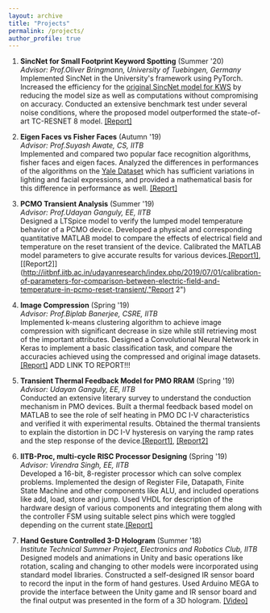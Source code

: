 ```yaml
---
layout: archive
title: "Projects"
permalink: /projects/
author_profile: true
---
```

<!---
{% include base_path %}


{% for post in site.projects %}
  {% include archive-single.md %}
{% endfor %}
--->

1. **SincNet for Small Footprint Keyword Spotting** (Summer '20)  
    _Advisor: Prof.Oliver Bringmann, University of Tuebingen, Germany_  
    Implemented SincNet in the University's framework using PyTorch. Increased the efficiency for the [original SincNet model for KWS](https://www.researchgate.net/publication/337075024_Small-Footprint_Keyword_Spotting_on_Raw_Audio_Data_with_Sinc-Convolutions "original") by reducing the model size as well as computations without compromising on accuracy. Conducted an extensive benchmark test under several noise conditions, where the proposed model outperformed the state-of-art TC-RESNET 8 model. [[Report]](https://docs.google.com/presentation/d/18lp1ZnE3iOwVLqjaOHyqKQnYmv_7MXFICfgcu03G6KA/edit?usp=sharing "ppt")
    
2. **Eigen Faces vs Fisher Faces** (Autumn '19)  
    _Advisor: Prof.Suyash Awate, CS, IITB_  
    Implemented and compared two popular face recognition algorithms, fisher faces and eigen faces. Analyzed the differences in performances of the algorithms on the [Yale Dataset](https://www.kaggle.com/olgabelitskaya/yale-face-database "Dataset") which has sufficient variations in lighting and facial expressions, and provided a mathematical basis for this difference in performance as well. [[Report]](https://drive.google.com/file/d/1dxcA98J-Xu4lrbiPaNsTxnucZlaoyE_1/view?usp=sharing "Report")
    
3. **PCMO Transient Analysis** (Summer '19)  
    _Advisor: Prof.Udayan Ganguly, EE, IITB_  
    Designed a LTSpice model to verify the lumped model temperature behavior of a PCMO device. Developed a physical and corresponding quantitative MATLAB model to compare the effects of electrical field and temperature on the reset transient of the device. Calibrated the MATLAB model parameters to give accurate results for various devices.[[Report1]](http://iitbnf.iitb.ac.in/udayanresearch/index.php/2019/05/30/competition-between-electric-field-and-temperature-in-pcmo-reset-transient/ "Report 1"), [[Report2]](http://iitbnf.iitb.ac.in/udayanresearch/index.php/2019/07/01/calibration-of-parameters-for-comparison-between-electric-field-and-temperature-in-pcmo-reset-transient/,"Report 2") 
  
4. **Image Compression** (Spring '19)  
    _Advisor: Prof.Biplab Banerjee, CSRE, IITB_  
    Implemented k-means clustering algorithm to achieve image compression with significant decrease in size while still retrieving most of the important attributes. Designed a Convolutional Neural Network in Keras to implement a basic classification task, and compare the accuracies achieved using the compressed and original image datasets.[[Report]]("Report") ADD LINK TO REPORT!!!
 
 5. **Transient Thermal Feedback Model for PMO RRAM** (Spring '19)  
    _Advisor: Udayan Ganguly, EE, IITB_   
    Conducted an extensive literary survey to understand the conduction mechanism in PMO devices. Built a thermal feedback based model on MATLAB to see the role of self heating in PMO DC I-V characteristics and verified it with experimental results. Obtained the thermal transients to explain the distortion in DC I-V hysteresis on varying the ramp rates and the step response of the device.[[Report1]](https://drive.google.com/file/d/1FrZqOk3dWUZSJl9k64kBdtvFfhQjbrU5/view?usp=sharing "Report1"), [[Report2]](https://drive.google.com/file/d/11wAcZ9nemFdylRMQgk_WaoNDQq5I70QO/view?usp=sharing "Report2")
    
6. **IITB-Proc, multi-cycle RISC Processor Designing** (Spring '19)  
    _Advisor: Virendra Singh, EE, IITB_  
    Developed a 16-bit, 8-register processor which can solve complex problems. Implemented the design of Register File, Datapath, Finite State Machine and other components like ALU, and included operations like add, load, store and jump. Used VHDL for description of the hardware design of various components and integrating them along with the controller FSM using suitable select pins which were toggled depending on the current state.[[Report]](https://drive.google.com/file/d/1I0IaLywZjTE23czczVJkxm4jrdFtqNPz/view?usp=sharing "Report")
 
7. **Hand Gesture Controlled 3-D Hologram** (Summer '18)  
    _Institute Technical Summer Project, Electronics and Robotics Club, IITB_  
    Designed models and animations in Unity and basic operations like rotation, scaling and changing to other models were incorporated using standard model libraries. Constructed a self-designed IR sensor board to record the input in the form of hand gestures. Used Arduino MEGA to provide the interface between the Unity game and IR sensor board and the final output was presented in the form of a 3D hologram. [[Video]](https://youtu.be/IPDkaxrHhvE "Video")
